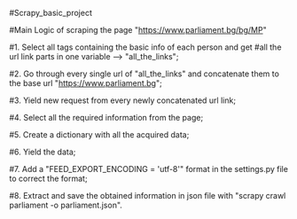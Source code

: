 #Scrapy_basic_project

#Main Logic of scraping the page "https://www.parliament.bg/bg/MP"

#1. Select all tags containing the basic info of each person and get 
#all the url link parts in one variable --> "all_the_links";

#2. Go through every single url of "all_the_links" and concatenate them to the base url "https://www.parliament.bg";

#3. Yield new request from every newly concatenated url link;

#4. Select all the  required information from the  page;

#5. Create a dictionary with all the acquired data;

#6. Yield the data;

#7. Add a "FEED_EXPORT_ENCODING = 'utf-8'" format in the settings.py file to correct the format;

#8. Extract and save  the  obtained information in json file  with "scrapy crawl parliament -o parliament.json".







